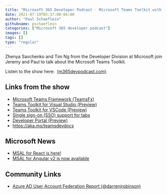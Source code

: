 ```yaml
---
title: "Microsoft 365 Developer Podcast - Microsoft Teams Toolkit with Zhenya Savchenko and Tim Ng"
date: 2021-07-19T05:37:00-04:00
author: "Paul Schaeflein"
githubname: pschaeflein
categories: ["Microsoft 365 developer podcast"]
images: []
tags: []
type: "regular"
---
```


Zhenya Savchenko and Tim Ng from the Developer Division at Microsoft
join Jeremy and Paul to talk about the Microsoft Teams Toolkit.

Listen to the show here: 
[(m365devpodcast.com)](https://www.m365devpodcast.com/e/microsoft-teams-toolkit-with-zhenya-savchenko-and-tim-ng/)


## Links from the show

-   [Microsoft Teams Framework
    (TeamsFx)](https://github.com/OfficeDev/TeamsFx)
-   [Teams Toolkit for Visual Studio
    (Preview)](https://marketplace.visualstudio.com/items?itemName=msft-vsteamstoolkit.vsteamstoolkit)
-   [Teams Toolkit for VSCode
    (Preview)](https://marketplace.visualstudio.com/items?itemName=TeamsDevApp.ms-teams-vscode-extension)
-   [Single sign-on (SSO) support for
    tabs](https://docs.microsoft.com/microsoftteams/platform/tabs/how-to/authentication/auth-aad-sso)
-   [Developer Portal (Preview)](https://dev.teams.microsoft.com/home)
-   <https://aka.ms/teamsdevdocs>

## Microsoft News 

-   [MSAL for React is
    here!](https://developer.microsoft.com/graph/blogs/msal-for-react-is-here/?utm_source=pocket_mylist)
-   [MSAL for Angular v2 is now
    available](https://developer.microsoft.com/graph/blogs/msal-for-angular-v2-is-now-available/?utm_source=pocket_mylist)

## Community Links 

-   [Azure AD User Account Federation Report
    (\@darrenjrobinson)](https://blog.darrenjrobinson.com/azure-ad-user-account-federation-report/)
